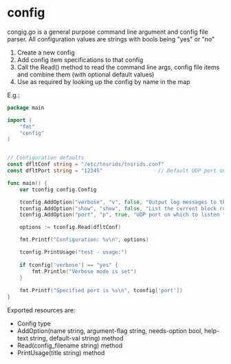 # config
congig.go is a general purpose command line argument and config file parser. All configuration values are strings with bools being 
"yes" or "no"

1. Create a new config
2. Add config item specifications to that config
3. Call the Read() method to read the command line args, config file items and combine them (with optional default values)
4. Use as required by looking up the config by name in the map

E.g.:
```go
package main

import ( 
	"fmt"
	"config"
)


// Configuration defaults
const dfltConf string = "/etc/tnsrids/tnsrids.conf"
const dfltPort string = "12345"                  // Default UDP port on whic alert messages are received

func main() {
	var tconfig config.Config

	tconfig.AddOption("verbose", "v", false, "Output log messages to the console", "no")
	tconfig.AddOption("show", "show", false, "List the current block rules and exit", "no")
	tconfig.AddOption("port", "p", true, "UDP port on which to listen for alert messages", dfltPort)

	options := tconfig.Read(dfltConf)

	fmt.Printf("Configuration: %v\n", options)

	tconfig.PrintUsage("test - usage:")
	
	if tconfig['verbose'] == "yes" {
	    fmt.Println("Verbose mode is set")
	}
	
	fmt.Printf("Specified port is %s\n", tconfig['port'])
}
```

Exported resources are:
* Config type
* AddOption(name string, argument-flag string, needs-option bool, help-text string, default-val string) method
* Read(config_filename string) method
* PrintUsage(title string) method
